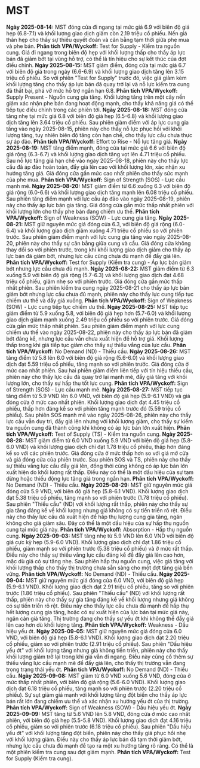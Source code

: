 # MST

**Ngày 2025-08-14:** MST đóng cửa đi ngang tại mức giá 6.9 với biên độ giá hẹp (6.8-7.1) và khối lượng giao dịch giảm còn 2.19 triệu cổ phiếu. Nến giá thân hẹp cho thấy sự thiếu quyết đoán và cân bằng tạm thời giữa phe mua và phe bán. **Phân tích VPA/Wyckoff:** Test for Supply - Kiểm tra nguồn cung. Giá đi ngang trong biên độ hẹp với khối lượng thấp cho thấy áp lực bán đã giảm bớt tại vùng hỗ trợ, có thể là tín hiệu cho sự kết thúc của đợt điều chỉnh.
**Ngày 2025-08-15:** MST giảm điểm, đóng cửa tại mức giá 6.7 với biên độ giá trong ngày (6.6-6.9) và khối lượng giao dịch tăng lên 3.15 triệu cổ phiếu. So với phiên "Test for Supply" trước đó, việc giá giảm kèm khối lượng tăng cho thấy áp lực bán đã quay trở lại và nỗ lực kiểm tra cung đã thất bại, phá vỡ mức hỗ trợ ngắn hạn 6.8. **Phân tích VPA/Wyckoff:** Supply Present - Nguồn cung gia tăng. Khối lượng tăng trên một cây nến giảm xác nhận phe bán đang hoạt động mạnh, cho thấy khả năng giá có thể tiếp tục điều chỉnh trong các phiên tới.
**Ngày 2025-08-18:** MST đóng cửa tăng nhẹ tại mức giá 6.8 với biên độ giá hẹp (6.5-6.8) và khối lượng giao dịch tăng lên 3.64 triệu cổ phiếu. Sau phiên giảm điểm với áp lực cung gia tăng vào ngày 2025-08-15, phiên này cho thấy nỗ lực phục hồi với khối lượng tăng, tuy nhiên biên độ tăng còn hạn chế, cho thấy lực cầu chưa thực sự áp đảo. **Phân tích VPA/Wyckoff:** Effort to Rise - Nỗ lực tăng giá.
**Ngày 2025-08-19:** MST tăng điểm mạnh, đóng cửa tại mức giá 6.6 với biên độ giá rộng (6.3-6.7) và khối lượng giao dịch tăng vọt lên 4.71 triệu cổ phiếu. Sau nỗ lực tăng giá hạn chế vào ngày 2025-08-18, phiên này cho thấy lực cầu đã áp đảo hoàn toàn, đẩy giá lên cao với khối lượng lớn, xác nhận xu hướng tăng giá. Giá đóng cửa gần mức cao nhất phiên cho thấy sức mạnh của phe mua. **Phân tích VPA/Wyckoff:** Sign of Strength (SOS) - Lực cầu mạnh mẽ.
**Ngày 2025-08-20:** MST giảm điểm từ 6.6 xuống 6.3 với biên độ giá rộng (6.0-6.6) và khối lượng giao dịch tăng mạnh lên 6.08 triệu cổ phiếu. Sau phiên tăng điểm mạnh với lực cầu áp đảo vào ngày 2025-08-19, phiên này cho thấy áp lực bán gia tăng. Giá đóng cửa gần mức thấp nhất phiên với khối lượng lớn cho thấy phe bán đang chiếm ưu thế. **Phân tích VPA/Wyckoff:** Sign of Weakness (SOW) - Lực cung gia tăng.
**Ngày 2025-08-21:** MST giữ nguyên mức giá đóng cửa 6.3, với biên độ giá rộng (6.0-6.4) và khối lượng giao dịch giảm xuống 4.71 triệu cổ phiếu so với phiên trước. Sau phiên giảm điểm mạnh với lực cung gia tăng vào ngày 2025-08-20, phiên này cho thấy sự cân bằng giữa cung và cầu. Giá đóng cửa không thay đổi so với phiên trước, trong khi khối lượng giao dịch giảm cho thấy áp lực bán đã giảm bớt, nhưng lực cầu cũng chưa đủ mạnh để đẩy giá lên. **Phân tích VPA/Wyckoff:** Test for Supply (Kiểm tra cung) - Áp lực bán giảm bớt nhưng lực cầu chưa đủ mạnh.
**Ngày 2025-08-22:** MST giảm điểm từ 6.3 xuống 5.9 với biên độ giá rộng (5.7-6.3) và khối lượng giao dịch đạt 4.68 triệu cổ phiếu, giảm nhẹ so với phiên trước. Giá đóng cửa gần mức thấp nhất phiên. Sau phiên kiểm tra cung ngày 2025-08-21 cho thấy áp lực bán giảm bớt nhưng lực cầu chưa đủ mạnh, phiên này cho thấy lực cung tiếp tục chiếm ưu thế và đẩy giá xuống. **Phân tích VPA/Wyckoff:** Sign of Weakness (SOW) - Lực cung tiếp tục chiếm ưu thế.
**Ngày 2025-08-25:** MST tiếp tục giảm điểm từ 5.9 xuống 5.8, với biên độ giá hẹp hơn (5.7-6.0) và khối lượng giao dịch giảm mạnh xuống 2.49 triệu cổ phiếu so với phiên trước. Giá đóng cửa gần mức thấp nhất phiên. Sau phiên giảm điểm mạnh với lực cung chiếm ưu thế vào ngày 2025-08-22, phiên này cho thấy áp lực bán đã giảm bớt đáng kể, nhưng lực cầu vẫn chưa xuất hiện để hỗ trợ giá. Khối lượng thấp trong khi giá tiếp tục giảm cho thấy sự thiếu vắng của lực cầu. **Phân tích VPA/Wyckoff:** No Demand (ND) - Thiếu cầu.
**Ngày 2025-08-26:** MST tăng điểm từ 5.8 lên 6.0 với biên độ giá rộng (5.6-6.0) và khối lượng giao dịch đạt 5.59 triệu cổ phiếu, tăng mạnh so với phiên trước. Giá đóng cửa ở mức cao nhất phiên. Sau hai phiên giảm điểm liên tiếp với tín hiệu thiếu cầu, phiên này cho thấy lực cầu đã quay trở lại mạnh mẽ, đẩy giá tăng với khối lượng lớn, cho thấy sự hấp thụ tốt lực cung. **Phân tích VPA/Wyckoff:** Sign of Strength (SOS) - Lực cầu mạnh mẽ.
**Ngày 2025-08-27:** MST tiếp tục tăng điểm từ 5.9 VND lên 6.0 VND, với biên độ giá hẹp (5.9-6.1 VND) và giá đóng cửa ở mức cao nhất phiên. Khối lượng giao dịch đạt 4.45 triệu cổ phiếu, thấp hơn đáng kể so với phiên tăng mạnh trước đó (5.59 triệu cổ phiếu). Sau phiên SOS mạnh mẽ vào ngày 2025-08-26, phiên này cho thấy lực cầu vẫn duy trì, đẩy giá lên nhưng với khối lượng giảm, cho thấy sự kiểm tra nguồn cung đã thành công khi không có áp lực bán lớn xuất hiện. **Phân tích VPA/Wyckoff:** Test of Supply (TS) - Kiểm tra nguồn cung.
**Ngày 2025-08-28:** MST giảm điểm từ 6.0 VND xuống 5.9 VND với biên độ giá hẹp (5.8-6.0 VND) và khối lượng giao dịch chỉ đạt 1.78 triệu cổ phiếu, thấp hơn đáng kể so với các phiên trước. Giá đóng cửa ở mức thấp hơn so với giá mở cửa và giá đóng cửa của phiên trước. Sau phiên SOS và TS, phiên này cho thấy sự thiếu vắng lực cầu đẩy giá lên, đồng thời cũng không có áp lực bán lớn xuất hiện do khối lượng rất thấp. Điều này có thể là một dấu hiệu của sự tạm dừng hoặc thiếu động lực tăng giá trong ngắn hạn. **Phân tích VPA/Wyckoff:** No Demand (ND) - Thiếu cầu.
**Ngày 2025-08-29:** MST giữ nguyên mức giá đóng cửa 5.9 VND, với biên độ giá hẹp (5.8-6.1 VND). Khối lượng giao dịch đạt 5.38 triệu cổ phiếu, tăng mạnh so với phiên trước (1.78 triệu cổ phiếu). Sau phiên "Thiếu cầu" (ND) với khối lượng rất thấp, phiên này cho thấy sự gia tăng đáng kể về khối lượng nhưng giá không có sự tiến triển rõ rệt. Điều này cho thấy lực cầu đã xuất hiện để hấp thụ lượng cung gia tăng, ngăn không cho giá giảm sâu. Đây có thể là một dấu hiệu của sự hấp thụ nguồn cung tại mức giá này. **Phân tích VPA/Wyckoff:** Absorption - Hấp thụ nguồn cung.
**Ngày 2025-09-03:** MST tăng nhẹ từ 5.9 VND lên 6.0 VND với biên độ giá cực kỳ hẹp (5.9-6.0 VND). Khối lượng giao dịch chỉ đạt 1.86 triệu cổ phiếu, giảm mạnh so với phiên trước (5.38 triệu cổ phiếu) và ở mức rất thấp. Điều này cho thấy sự thiếu vắng lực cầu đáng kể để đẩy giá lên cao hơn, mặc dù giá có sự tăng nhẹ. Sau phiên hấp thụ nguồn cung, việc giá tăng với khối lượng thấp cho thấy thị trường chưa sẵn sàng cho một đợt tăng giá bền vững. **Phân tích VPA/Wyckoff:** No Demand (ND) - Thiếu cầu.
**Ngày 2025-09-04:** MST giữ nguyên mức giá đóng cửa 6.0 VND, với biên độ giá hẹp (5.9-6.1 VND). Khối lượng giao dịch đạt 2.91 triệu cổ phiếu, tăng so với phiên trước (1.86 triệu cổ phiếu). Sau phiên "Thiếu cầu" (ND) với khối lượng rất thấp, phiên này cho thấy sự gia tăng đáng kể về khối lượng nhưng giá không có sự tiến triển rõ rệt. Điều này cho thấy lực cầu chưa đủ mạnh để hấp thụ hết lượng cung gia tăng, hoặc có sự xuất hiện của lực bán tại mức giá này, ngăn cản giá tăng. Thị trường đang cho thấy sự yếu ớt khi không thể đẩy giá lên cao hơn dù khối lượng tăng. **Phân tích VPA/Wyckoff:** Weakness - Dấu hiệu yếu ớt.
**Ngày 2025-09-05:** MST giữ nguyên mức giá đóng cửa 6.0 VND, với biên độ giá hẹp (5.8-6.1 VND). Khối lượng giao dịch đạt 2.20 triệu cổ phiếu, giảm so với phiên trước (2.91 triệu cổ phiếu). Sau phiên "Dấu hiệu yếu ớt" với khối lượng tăng nhưng giá không tiến triển, phiên này cho thấy khối lượng giảm trở lại trong khi giá vẫn đi ngang. Điều này củng cố thêm sự thiếu vắng lực cầu mạnh mẽ để đẩy giá lên, cho thấy thị trường vẫn đang trong trạng thái yếu ớt. **Phân tích VPA/Wyckoff:** No Demand (ND) - Thiếu cầu.
**Ngày 2025-09-08:** MST giảm từ 6.0 VND xuống 5.6 VND, đóng cửa ở mức thấp nhất phiên, với biên độ giá rộng (5.6-6.0 VND). Khối lượng giao dịch đạt 6.18 triệu cổ phiếu, tăng mạnh so với phiên trước (2.20 triệu cổ phiếu). Sự sụt giảm giá mạnh với khối lượng tăng đột biến cho thấy áp lực bán rất lớn đang chiếm ưu thế và xác nhận xu hướng yếu ớt của thị trường. **Phân tích VPA/Wyckoff:** Sign of Weakness (SOW) - Dấu hiệu yếu ớt.
**Ngày 2025-09-09:** MST tăng từ 5.6 VND lên 5.8 VND, đóng cửa ở mức cao nhất phiên, với biên độ giá hẹp (5.5-5.8 VND). Khối lượng giao dịch đạt 4.16 triệu cổ phiếu, giảm so với phiên trước (6.18 triệu cổ phiếu). Sau phiên "Dấu hiệu yếu ớt" với khối lượng tăng đột biến, phiên này cho thấy giá phục hồi nhẹ với khối lượng giảm. Điều này cho thấy áp lực bán đã tạm thời giảm bớt, nhưng lực cầu chưa đủ mạnh để tạo ra một xu hướng tăng rõ ràng. Có thể là một phiên kiểm tra cung sau đợt giảm mạnh. **Phân tích VPA/Wyckoff:** Test for Supply (Kiểm tra cung).
